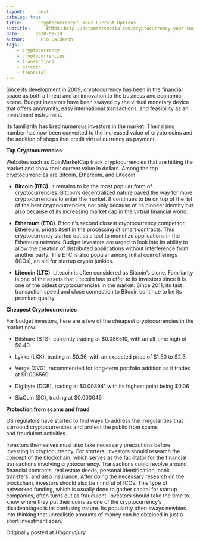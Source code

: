 ```yaml
---
layout:     post
catalog: true
title:      Cryptocurrency： Your Current Options
subtitle:      转载自：http://datameetsmedia.com/cryptocurrency-your-current-options/
date:      2018-08-10
author:      Pio Calderon
tags:
    - cryptocurrency
    - cryptocurrencies
    - transactions
    - bitcoin
    - financial
---
```






Since its development in 2009, cryptocurrency has been in the financial space as both a threat and an innovation to the business and economic scene. Budget investors have been swayed by the virtual monetary device that offers anonymity, easy international transactions, and feasibility as an investment instrument.

Its familiarity has bred numerous investors in the market. Their rising number has now been converted to the increased value of crypto coins and the addition of shops that credit virtual currency as payment.

**Top Cryptocurrencies**

Websites such as CoinMarketCap track cryptocurrencies that are hitting the market and show their current value in dollars. Among the top cryptocurrencies are Bitcoin, Ethereum, and Litecoin.

- **Bitcoin (BTC).** It remains to be the most popular form of cryptocurrencies. Bitcoin’s decentralized nature paved the way for more cryptocurrencies to enter the market. It continues to be on top of the list of the best cryptocurrencies, not only because of its pioneer identity but also because of its increasing market cap in the virtual financial world.

- **Ethereum (ETC)**. Bitcoin’s second closest cryptocurrency competitor, Ethereum, prides itself in the processing of smart contracts. This cryptocurrency started out as a tool to monetize applications in the Ethereum network. Budget investors are urged to look into its ability to allow the creation of distributed applications without interference from another party. The ETC is also popular among initial coin offerings (ICOs), an aid for startup crypto junkies.

- **Litecoin (LTC)**. Litecoin is often considered as Bitcoin’s clone. Familiarity is one of the assets that Litecoin has to offer to its investors since it is one of the oldest cryptocurrencies in the market. Since 2011, its fast transaction speed and close connection to Bitcoin continue to be its premium quality.


**Cheapest Cryptocurrencies**





For budget investors, here are a few of the cheapest cryptocurrencies in the market now:

- Bitshare (BTS), currently trading at $0.086510, with an all-time high of $0.40.

- Lykke (LKK), trading at $0.36, with an expected price of $1.50 to $2.3.

- Verge (XVG), recommended for long-term portfolio addition as it trades at $0.006560.

- Digibyte (DGB), trading at $0.008941 with its highest point being $0.06

- SiaCoin (SC), trading at $0.000046


**Protection from scams and fraud**

US regulators have started to find ways to address the irregularities that surround cryptocurrencies and protect the public from scams and fraudulent activities.

Investors themselves must also take necessary precautions before investing in cryptocurrency. For starters, investors should research the concept of the blockchain, which serves as the facilitator for the financial transactions involving cryptocurrency. Transactions could revolve around financial contracts, real estate deeds, personal identification, bank transfers, and also insurance. After doing the necessary research on the blockchain, investors should also be mindful of ICOs. This type of networked funding, which is usually done to gather capital for startup companies, often turns out as fraudulent. Investors should take the time to know where they put their coins as one of the cryptocurrency’s disadvantages is its confusing nature. Its popularity often sways newbies into thinking that unrealistic amounts of money can be obtained in just a short investment span.





Originally posted at *HoganInjury.*

